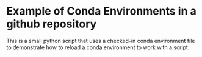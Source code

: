 # Example of Conda Environments in a github repository
This is a small python script that uses a checked-in conda environment file to demonstrate how to reload a conda environment to work with a script.
